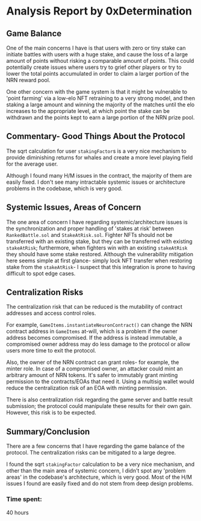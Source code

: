 # Analysis Report by 0xDetermination

## Game Balance
One of the main concerns I have is that users with zero or tiny stake can initiate battles with users with a huge stake, and cause the loss of a large amount of points without risking a comparable amount of points. This could potentially create issues where users try to grief other players or try to lower the total points accumulated in order to claim a larger portion of the NRN reward pool.

One other concern with the game system is that it might be vulnerable to 'point farming' via a low-elo NFT retraining to a very strong model, and then staking a large amount and winning the majority of the matches until the elo increases to the appropriate level, at which point the stake can be withdrawn and the points kept to earn a large portion of the NRN prize pool.

## Commentary- Good Things About the Protocol
The sqrt calculation for user `stakingFactor`s is a very nice mechanism to provide diminishing returns for whales and create a more level playing field for the average user.

Although I found many H/M issues in the contract, the majority of them are easily fixed. I don't see many intractable systemic issues or architecture problems in the codebase, which is very good.

## Systemic Issues, Areas of Concern
The one area of concern I have regarding systemic/architecture issues is the synchronization and proper handling of 'stakes at risk' between `RankedBattle.sol` and `StakeAtRisk.sol`. Fighter NFTs should not be transferred with an existing stake, but they can be transferred with existing `stakeAtRisk`; furthermore, when fighters win with an existing `stakeAtRisk` they should have some stake restored. Although the vulnerability mitigation here seems simple at first glance- simply lock NFT transfer when restoring stake from the `stakeAtRisk`- I suspect that this integration is prone to having difficult to spot edge cases.

## Centralization Risks
The centralization risk that can be reduced is the mutability of contract addresses and access control roles.

For example, `GameItems.instantiateNeuronContract()` can change the NRN contract address in `GameItems` at-will, which is a problem if the owner address becomes compromised. If the address is instead immutable, a compromised owner address may do less damage to the protocol or allow users more time to exit the protocol.

Also, the owner of the NRN contract can grant roles- for example, the minter role. In case of a compromised owner, an attacker could mint an arbitrary amount of NRN tokens. It's safer to immutably grant minting permission to the contracts/EOAs that need it. Using a multisig wallet would reduce the centralization risk of an EOA with minting permission.

There is also centralization risk regarding the game server and battle result submission; the protocol could manipulate these results for their own gain. However, this risk is to be expected.

## Summary/Conclusion
There are a few concerns that I have regarding the game balance of the protocol. The centralization risks can be mitigated to a large degree.

I found the sqrt `stakingFactor` calculation to be a very nice mechanism, and other than the main area of systemic concern, I didn't spot any 'problem areas' in the codebase's architecture, which is very good. Most of the H/M issues I found are easily fixed and do not stem from deep design problems.





### Time spent:
40 hours